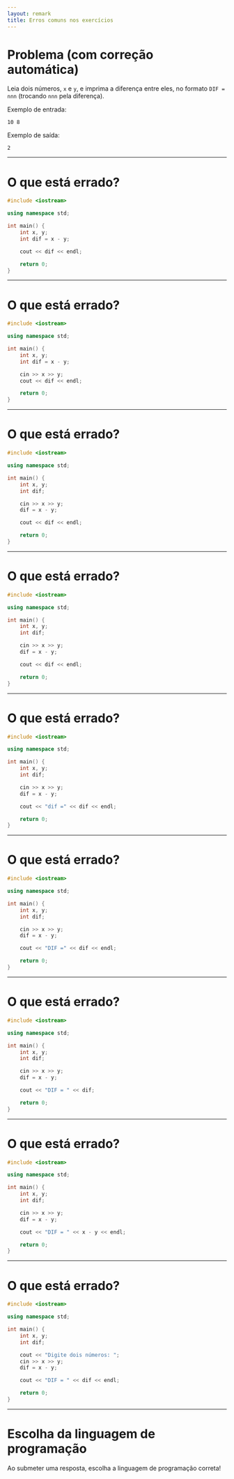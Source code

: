 ```yaml
---
layout: remark
title: Erros comuns nos exercícios
---
```


<div>

# Problema (com correção automática)

Leia dois números, `x` e `y`, e imprima a diferença entre eles, no formato `DIF = nnn` (trocando `nnn` pela diferença).

Exemplo de entrada:

```
10 8
```

Exemplo de saída:

```
2
```

---

# O que está errado?

```c++
#include <iostream>

using namespace std;

int main() {
    int x, y;
    int dif = x - y;

    cout << dif << endl;

    return 0;
}
```

---

# O que está errado?

```c++
#include <iostream>

using namespace std;

int main() {
    int x, y;
    int dif = x - y;

    cin >> x >> y;
    cout << dif << endl;

    return 0;
}
```

---

# O que está errado?

```c++
#include <iostream>

using namespace std;

int main() {
    int x, y;
    int dif;

    cin >> x >> y;
    dif = x - y;

    cout << dif << endl;

    return 0;
}
```

---

# O que está errado?

```c++
#include <iostream>

using namespace std;

int main() {
    int x, y;
    int dif;

    cin >> x >> y;
    dif = x - y;

    cout << dif << endl;

    return 0;
}
```

---

# O que está errado?

```c++
#include <iostream>

using namespace std;

int main() {
    int x, y;
    int dif;

    cin >> x >> y;
    dif = x - y;

    cout << "dif =" << dif << endl;

    return 0;
}
```

---

# O que está errado?

```c++
#include <iostream>

using namespace std;

int main() {
    int x, y;
    int dif;

    cin >> x >> y;
    dif = x - y;

    cout << "DIF =" << dif << endl;

    return 0;
}
```

---

# O que está errado?

```c++
#include <iostream>

using namespace std;

int main() {
    int x, y;
    int dif;

    cin >> x >> y;
    dif = x - y;

    cout << "DIF = " << dif;

    return 0;
}
```

---

# O que está errado?

```c++
#include <iostream>

using namespace std;

int main() {
    int x, y;
    int dif;

    cin >> x >> y;
    dif = x - y;

    cout << "DIF = " << x - y << endl;

    return 0;
}
```

---

# O que está errado?

```c++
#include <iostream>

using namespace std;

int main() {
    int x, y;
    int dif;

    cout << "Digite dois números: ";
    cin >> x >> y;
    dif = x - y;

    cout << "DIF = " << dif << endl;

    return 0;
}
```

---

# Escolha da linguagem de programação

Ao submeter uma resposta, escolha a linguagem de programação correta!

</div>